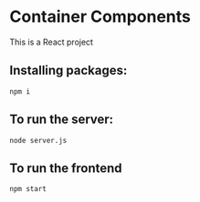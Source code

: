 # Container Components
This is a React project

## Installing packages:

`npm i`

## To run the server:

`node server.js`

## To run the frontend

`npm start`

